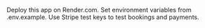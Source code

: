 Deploy this app on Render.com. Set environment variables from .env.example.
Use Stripe test keys to test bookings and payments.
